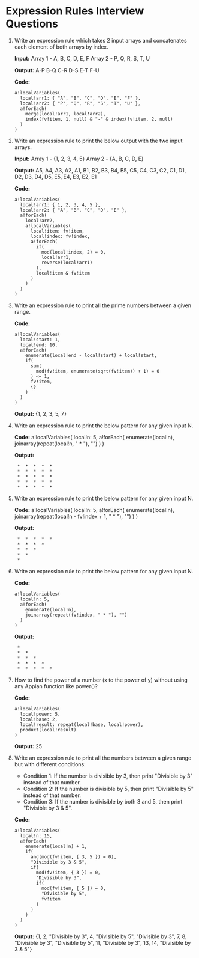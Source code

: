 # Expression Rules Interview Questions 

1. Write an expression rule which takes 2 input arrays and concatenates each element of both arrays by index.

   **Input:**
   Array 1 - A, B, C, D, E, F
   Array 2 - P, Q, R, S, T, U

   **Output:**
   A-P
   B-Q
   C-R
   D-S
   E-T
   F-U

   **Code:**
   ```apex
   a!localVariables(
     local!arr1: { "A", "B", "C", "D", "E", "F" },
     local!arr2: { "P", "Q", "R", "S", "T", "U" },
     a!forEach(
       merge(local!arr1, local!arr2),
       index(fv!item, 1, null) & "-" & index(fv!item, 2, null)
     )
   )
   ```

2. Write an expression rule to print the below output with the two input arrays.

   **Input:**
   Array 1 - {1, 2, 3, 4, 5}
   Array 2 - {A, B, C, D, E}

   **Output:**
   A5, A4, A3, A2, A1, B1, B2, B3, B4, B5, C5, C4, C3, C2, C1, D1, D2, D3, D4, D5, E5, E4, E3, E2, E1

   **Code:**
   ```apex
   a!localVariables(
     local!arr1: { 1, 2, 3, 4, 5 },
     local!arr2: { "A", "B", "C", "D", "E" },
     a!forEach(
       local!arr2,
       a!localVariables(
         local!item: fv!item,
         local!index: fv!index,
         a!forEach(
           if(
             mod(local!index, 2) = 0,
             local!arr1,
             reverse(local!arr1)
           ),
           local!item & fv!item
         )
       )
     )
   )
   ```

3. Write an expression rule to print all the prime numbers between a given range.

   **Code:**
   ```apex
   a!localVariables(
     local!start: 1,
     local!end: 10,
     a!forEach(
       enumerate(local!end - local!start) + local!start,
       if(
         sum(
           mod(fv!item, enumerate(sqrt(fv!item)) + 1) = 0
         ) <= 1,
         fv!item,
         {}
       )
     )
   )
   ```

   **Output:**
   {1, 2, 3, 5, 7}

4. Write an expression rule to print the below pattern for any given input N.

   **Code:**
   a!localVariables(
     local!n: 5,
     a!forEach(
       enumerate(local!n),
       joinarray(repeat(local!n, " * "), "")
     )
   )

   **Output:**
   ```apex
    *  *  *  *  * 
    *  *  *  *  * 
    *  *  *  *  * 
    *  *  *  *  * 
    *  *  *  *  * 
	```

5. Write an expression rule to print the below pattern for any given input N.

   **Code:**
   a!localVariables(
     local!n: 5,
     a!forEach(
       enumerate(local!n),
       joinarray(repeat(local!n - fv!index + 1, " * "), "")
     )
   )

   **Output:**
   ```apex
    *  *  *  *  * 
    *  *  *  * 
    *  *  *   
    *  *  
    *
   ```

6. Write an expression rule to print the below pattern for any given input N.

   **Code:**
   ```apex
   a!localVariables(
     local!n: 5,
     a!forEach(
       enumerate(local!n),
       joinarray(repeat(fv!index, " * "), "")
     )
   )
   ```

   **Output:**
   ```apex
    * 
    *  *  
    *  *  *  
    *  *  *  *  
    *  *  *  *  *
   ```

8. How to find the power of a number (x to the power of y) without using any Appian function like power()?

   **Code:**
   ```apex
   a!localVariables(
     local!power: 5,
     local!base: 2,
     local!result: repeat(local!base, local!power),
     product(local!result)
   )
   ```

   **Output:**
   25

9. Write an expression rule to print all the numbers between a given range but with different conditions:
   - Condition 1: If the number is divisible by 3, then print "Divisible by 3" instead of that number.
   - Condition 2: If the number is divisible by 5, then print "Divisible by 5" instead of that number.
   - Condition 3: If the number is divisible by both 3 and 5, then print "Divisible by 3 & 5".

   **Code:**
   ```apex
   a!localVariables(
     local!n: 15,
     a!forEach(
       enumerate(local!n) + 1,
       if(
         and(mod(fv!item, { 3, 5 }) = 0),
         "Divisible by 3 & 5",
         if(
           mod(fv!item, { 3 }) = 0,
           "Divisible by 3",
           if(
             mod(fv!item, { 5 }) = 0,
             "Divisible by 5",
             fv!item
           )
         )
       )
     )
   )
   ```


   **Output:**
   {1, 2, "Divisible by 3", 4, "Divisible by 5", "Divisible by 3", 7, 8, "Divisible by 3", "Divisible by 5", 11, "Divisible by 3", 13, 14, "Divisible by 3 & 5"}
